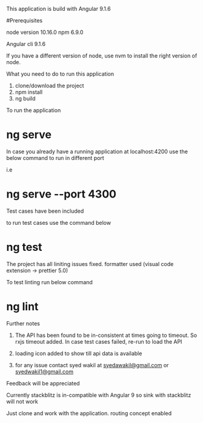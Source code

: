 

This application is build with Angular 9.1.6

#Prerequisites

node version 10.16.0
npm 6.9.0

Angular cli 9.1.6

If you have a different version of node, use nvm to install the right version of node.


What you need to do to run this application

1. clone/download the project
2. npm install
3. ng build

To run the application 
# ng serve

In case you already have a running application at localhost:4200 use the below command to run in different port

i.e

# ng serve  --port 4300


Test cases have been included

to run test cases use the command below

# ng test

The project has all liniting issues fixed. formatter used (visual code extension -> prettier 5.0)

To test linting run below command
# ng lint


Further notes
1. The API has been found to be in-consistent at times going to timeout. So rxjs timeout added. In case test cases failed, re-run to load the API
2. loading icon added to show till api data is available

3. for any issue contact syed wakil at syedawakil@gmail.com or syedwakil1@gmail.com

Feedback will be appreciated

Currently stackblitz is in-compatible with Angular 9 so sink with stackblitz will not work

Just clone and work with the application. routing concept enabled
